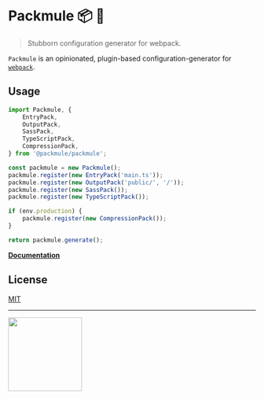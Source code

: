 # Packmule 📦 🐴
> Stubborn configuration generator for webpack.

`Packmule` is an opinionated, plugin-based configuration-generator for [`webpack`](https://webpack.js.org/).

## Usage

```ts
import Packmule, {
    EntryPack,
    OutputPack,
    SassPack,
    TypeScriptPack,
    CompressionPack,
} from '@packmule/packmule';

const packmule = new Packmule();
packmule.register(new EntryPack('main.ts'));
packmule.register(new OutputPack('public/', '/'));
packmule.register(new SassPack());
packmule.register(new TypeScriptPack());

if (env.production) {
    packmule.register(new CompressionPack());
}

return packmule.generate();
```

[**Documentation**](docs/index.md)

## License

[MIT](https://choosealicense.com/licenses/mit/)

---

<img src="https://www.pixelart.at/fileadmin/images/logo-new/logo.svg" width="150">
